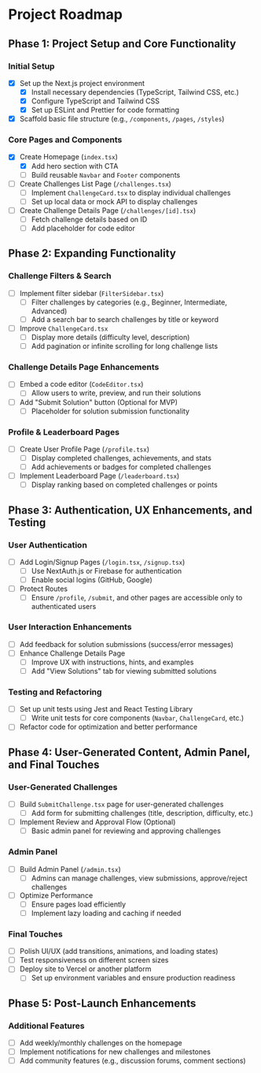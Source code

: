 # Project Roadmap

## Phase 1: Project Setup and Core Functionality

### Initial Setup
- [x] Set up the Next.js project environment
  - [x] Install necessary dependencies (TypeScript, Tailwind CSS, etc.)
  - [x] Configure TypeScript and Tailwind CSS
  - [x] Set up ESLint and Prettier for code formatting
- [x] Scaffold basic file structure (e.g., `/components`, `/pages`, `/styles`)

### Core Pages and Components
- [x] Create Homepage (`index.tsx`)
  - [x] Add hero section with CTA
  - [ ] Build reusable `Navbar` and `Footer` components
- [ ] Create Challenges List Page (`/challenges.tsx`)
  - [ ] Implement `ChallengeCard.tsx` to display individual challenges
  - [ ] Set up local data or mock API to display challenges
- [ ] Create Challenge Details Page (`/challenges/[id].tsx`)
  - [ ] Fetch challenge details based on ID
  - [ ] Add placeholder for code editor

## Phase 2: Expanding Functionality

### Challenge Filters & Search
- [ ] Implement filter sidebar (`FilterSidebar.tsx`)
  - [ ] Filter challenges by categories (e.g., Beginner, Intermediate, Advanced)
  - [ ] Add a search bar to search challenges by title or keyword
- [ ] Improve `ChallengeCard.tsx`
  - [ ] Display more details (difficulty level, description)
  - [ ] Add pagination or infinite scrolling for long challenge lists

### Challenge Details Page Enhancements
- [ ] Embed a code editor (`CodeEditor.tsx`)
  - [ ] Allow users to write, preview, and run their solutions
- [ ] Add "Submit Solution" button (Optional for MVP)
  - [ ] Placeholder for solution submission functionality

### Profile & Leaderboard Pages
- [ ] Create User Profile Page (`/profile.tsx`)
  - [ ] Display completed challenges, achievements, and stats
  - [ ] Add achievements or badges for completed challenges
- [ ] Implement Leaderboard Page (`/leaderboard.tsx`)
  - [ ] Display ranking based on completed challenges or points

## Phase 3: Authentication, UX Enhancements, and Testing

### User Authentication
- [ ] Add Login/Signup Pages (`/login.tsx`, `/signup.tsx`)
  - [ ] Use NextAuth.js or Firebase for authentication
  - [ ] Enable social logins (GitHub, Google)
- [ ] Protect Routes
  - [ ] Ensure `/profile`, `/submit`, and other pages are accessible only to authenticated users

### User Interaction Enhancements
- [ ] Add feedback for solution submissions (success/error messages)
- [ ] Enhance Challenge Details Page
  - [ ] Improve UX with instructions, hints, and examples
  - [ ] Add "View Solutions" tab for viewing submitted solutions

### Testing and Refactoring
- [ ] Set up unit tests using Jest and React Testing Library
  - [ ] Write unit tests for core components (`Navbar`, `ChallengeCard`, etc.)
- [ ] Refactor code for optimization and better performance

## Phase 4: User-Generated Content, Admin Panel, and Final Touches

### User-Generated Challenges
- [ ] Build `SubmitChallenge.tsx` page for user-generated challenges
  - [ ] Add form for submitting challenges (title, description, difficulty, etc.)
- [ ] Implement Review and Approval Flow (Optional)
  - [ ] Basic admin panel for reviewing and approving challenges

### Admin Panel
- [ ] Build Admin Panel (`/admin.tsx`)
  - [ ] Admins can manage challenges, view submissions, approve/reject challenges
- [ ] Optimize Performance
  - [ ] Ensure pages load efficiently
  - [ ] Implement lazy loading and caching if needed

### Final Touches
- [ ] Polish UI/UX (add transitions, animations, and loading states)
- [ ] Test responsiveness on different screen sizes
- [ ] Deploy site to Vercel or another platform
  - [ ] Set up environment variables and ensure production readiness

## Phase 5: Post-Launch Enhancements

### Additional Features
- [ ] Add weekly/monthly challenges on the homepage
- [ ] Implement notifications for new challenges and milestones
- [ ] Add community features (e.g., discussion forums, comment sections)
